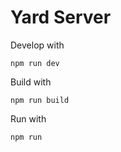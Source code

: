 # Yard Server

Develop with

```
npm run dev
```

Build with

```
npm run build
```

Run with

```
npm run
```
